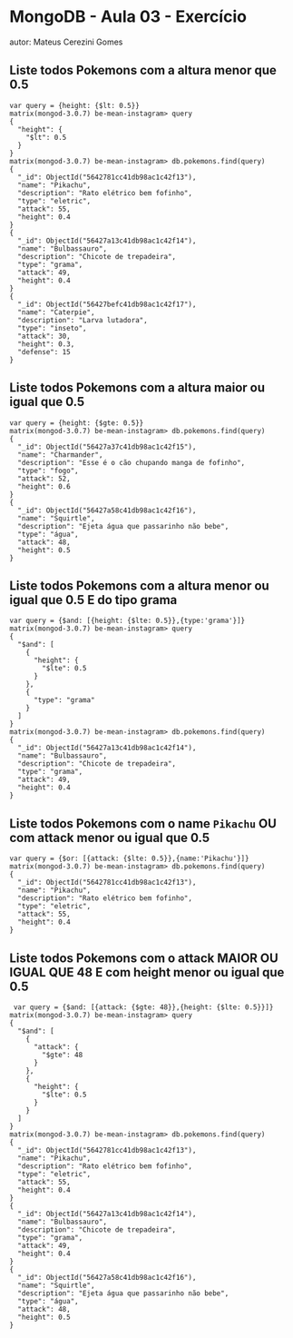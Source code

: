 # MongoDB - Aula 03 - Exercício
autor: Mateus Cerezini Gomes

## Liste todos Pokemons com a altura **menor que** 0.5
```
var query = {height: {$lt: 0.5}}
matrix(mongod-3.0.7) be-mean-instagram> query
{
  "height": {
    "$lt": 0.5
  }
}
matrix(mongod-3.0.7) be-mean-instagram> db.pokemons.find(query)
{
  "_id": ObjectId("5642781cc41db98ac1c42f13"),
  "name": "Pikachu",
  "description": "Rato elétrico bem fofinho",
  "type": "eletric",
  "attack": 55,
  "height": 0.4
}
{
  "_id": ObjectId("56427a13c41db98ac1c42f14"),
  "name": "Bulbassauro",
  "description": "Chicote de trepadeira",
  "type": "grama",
  "attack": 49,
  "height": 0.4
}
{
  "_id": ObjectId("56427befc41db98ac1c42f17"),
  "name": "Caterpie",
  "description": "Larva lutadora",
  "type": "inseto",
  "attack": 30,
  "height": 0.3,
  "defense": 15
}
```
## Liste todos Pokemons com a altura **maior ou igual que** 0.5
```
var query = {height: {$gte: 0.5}}
matrix(mongod-3.0.7) be-mean-instagram> db.pokemons.find(query)
{
  "_id": ObjectId("56427a37c41db98ac1c42f15"),
  "name": "Charmander",
  "description": "Esse é o cão chupando manga de fofinho",
  "type": "fogo",
  "attack": 52,
  "height": 0.6
}
{
  "_id": ObjectId("56427a58c41db98ac1c42f16"),
  "name": "Squirtle",
  "description": "Ejeta água que passarinho não bebe",
  "type": "água",
  "attack": 48,
  "height": 0.5
}

```
## Liste todos Pokemons com a altura **menor ou igual que** 0.5 **E** do tipo grama
```
var query = {$and: [{height: {$lte: 0.5}},{type:'grama'}]}
matrix(mongod-3.0.7) be-mean-instagram> query
{
  "$and": [
    {
      "height": {
        "$lte": 0.5
      }
    },
    {
      "type": "grama"
    }
  ]
}
matrix(mongod-3.0.7) be-mean-instagram> db.pokemons.find(query)
{
  "_id": ObjectId("56427a13c41db98ac1c42f14"),
  "name": "Bulbassauro",
  "description": "Chicote de trepadeira",
  "type": "grama",
  "attack": 49,
  "height": 0.4
}

```
## Liste todos Pokemons com o name `Pikachu` **OU** com attack **menor ou igual que** 0.5
```
var query = {$or: [{attack: {$lte: 0.5}},{name:'Pikachu'}]}
matrix(mongod-3.0.7) be-mean-instagram> db.pokemons.find(query)
{
  "_id": ObjectId("5642781cc41db98ac1c42f13"),
  "name": "Pikachu",
  "description": "Rato elétrico bem fofinho",
  "type": "eletric",
  "attack": 55,
  "height": 0.4
}

```
## Liste todos Pokemons com o attack **MAIOR OU IGUAL QUE** 48 **E** com  height **menor ou igual que** 0.5
```
 var query = {$and: [{attack: {$gte: 48}},{height: {$lte: 0.5}}]}
matrix(mongod-3.0.7) be-mean-instagram> query
{
  "$and": [
    {
      "attack": {
        "$gte": 48
      }
    },
    {
      "height": {
        "$lte": 0.5
      }
    }
  ]
}
matrix(mongod-3.0.7) be-mean-instagram> db.pokemons.find(query)
{
  "_id": ObjectId("5642781cc41db98ac1c42f13"),
  "name": "Pikachu",
  "description": "Rato elétrico bem fofinho",
  "type": "eletric",
  "attack": 55,
  "height": 0.4
}
{
  "_id": ObjectId("56427a13c41db98ac1c42f14"),
  "name": "Bulbassauro",
  "description": "Chicote de trepadeira",
  "type": "grama",
  "attack": 49,
  "height": 0.4
}
{
  "_id": ObjectId("56427a58c41db98ac1c42f16"),
  "name": "Squirtle",
  "description": "Ejeta água que passarinho não bebe",
  "type": "água",
  "attack": 48,
  "height": 0.5
}

```
